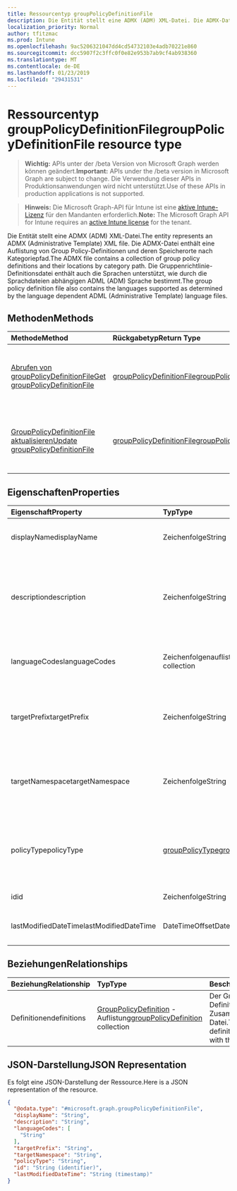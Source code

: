 ```yaml
---
title: Ressourcentyp groupPolicyDefinitionFile
description: Die Entität stellt eine ADMX (ADM) XML-Datei. Die ADMX-Datei enthält eine Auflistung von Group Policy-Definitionen und deren Speicherorte nach Kategoriepfad. Die Gruppenrichtlinie-Definitionsdatei enthält auch die Sprachen unterstützt, wie durch die Sprachdateien abhängigen ADML (ADM) Sprache bestimmt.
localization_priority: Normal
author: tfitzmac
ms.prod: Intune
ms.openlocfilehash: 9ac5206321047dd4cd54732103e4adb70221e860
ms.sourcegitcommit: dcc5907f2c3ffc0f0e82e953b7ab9cf4ab938360
ms.translationtype: MT
ms.contentlocale: de-DE
ms.lasthandoff: 01/23/2019
ms.locfileid: "29431531"
---
```

# <a name="grouppolicydefinitionfile-resource-type"></a><span data-ttu-id="da889-105">Ressourcentyp groupPolicyDefinitionFile</span><span class="sxs-lookup"><span data-stu-id="da889-105">groupPolicyDefinitionFile resource type</span></span>

> <span data-ttu-id="da889-106">**Wichtig:** APIs unter der /beta Version von Microsoft Graph werden können geändert.</span><span class="sxs-lookup"><span data-stu-id="da889-106">**Important:** APIs under the /beta version in Microsoft Graph are subject to change.</span></span> <span data-ttu-id="da889-107">Die Verwendung dieser APIs in Produktionsanwendungen wird nicht unterstützt.</span><span class="sxs-lookup"><span data-stu-id="da889-107">Use of these APIs in production applications is not supported.</span></span>

> <span data-ttu-id="da889-108">**Hinweis:** Die Microsoft Graph-API für Intune ist eine [aktive Intune-Lizenz](https://go.microsoft.com/fwlink/?linkid=839381) für den Mandanten erforderlich.</span><span class="sxs-lookup"><span data-stu-id="da889-108">**Note:** The Microsoft Graph API for Intune requires an [active Intune license](https://go.microsoft.com/fwlink/?linkid=839381) for the tenant.</span></span>

<span data-ttu-id="da889-109">Die Entität stellt eine ADMX (ADM) XML-Datei.</span><span class="sxs-lookup"><span data-stu-id="da889-109">The entity represents an ADMX (Administrative Template) XML file.</span></span> <span data-ttu-id="da889-110">Die ADMX-Datei enthält eine Auflistung von Group Policy-Definitionen und deren Speicherorte nach Kategoriepfad.</span><span class="sxs-lookup"><span data-stu-id="da889-110">The ADMX file contains a collection of group policy definitions and their locations by category path.</span></span> <span data-ttu-id="da889-111">Die Gruppenrichtlinie-Definitionsdatei enthält auch die Sprachen unterstützt, wie durch die Sprachdateien abhängigen ADML (ADM) Sprache bestimmt.</span><span class="sxs-lookup"><span data-stu-id="da889-111">The group policy definition file also contains the languages supported as determined by the language dependent ADML (Administrative Template) language files.</span></span>

## <a name="methods"></a><span data-ttu-id="da889-112">Methoden</span><span class="sxs-lookup"><span data-stu-id="da889-112">Methods</span></span>
|<span data-ttu-id="da889-113">Methode</span><span class="sxs-lookup"><span data-stu-id="da889-113">Method</span></span>|<span data-ttu-id="da889-114">Rückgabetyp</span><span class="sxs-lookup"><span data-stu-id="da889-114">Return Type</span></span>|<span data-ttu-id="da889-115">Beschreibung</span><span class="sxs-lookup"><span data-stu-id="da889-115">Description</span></span>|
|:---|:---|:---|
|[<span data-ttu-id="da889-116">Abrufen von groupPolicyDefinitionFile</span><span class="sxs-lookup"><span data-stu-id="da889-116">Get groupPolicyDefinitionFile</span></span>](../api/intune-grouppolicy-grouppolicydefinitionfile-get.md)|[<span data-ttu-id="da889-117">groupPolicyDefinitionFile</span><span class="sxs-lookup"><span data-stu-id="da889-117">groupPolicyDefinitionFile</span></span>](../resources/intune-grouppolicy-grouppolicydefinitionfile.md)|<span data-ttu-id="da889-118">Lesen Sie Eigenschaften und Beziehungen des [GroupPolicyDefinitionFile](../resources/intune-grouppolicy-grouppolicydefinitionfile.md) -Objekts.</span><span class="sxs-lookup"><span data-stu-id="da889-118">Read properties and relationships of the [groupPolicyDefinitionFile](../resources/intune-grouppolicy-grouppolicydefinitionfile.md) object.</span></span>|
|[<span data-ttu-id="da889-119">GroupPolicyDefinitionFile aktualisieren</span><span class="sxs-lookup"><span data-stu-id="da889-119">Update groupPolicyDefinitionFile</span></span>](../api/intune-grouppolicy-grouppolicydefinitionfile-update.md)|[<span data-ttu-id="da889-120">groupPolicyDefinitionFile</span><span class="sxs-lookup"><span data-stu-id="da889-120">groupPolicyDefinitionFile</span></span>](../resources/intune-grouppolicy-grouppolicydefinitionfile.md)|<span data-ttu-id="da889-121">Aktualisieren Sie die Eigenschaften eines [GroupPolicyDefinitionFile](../resources/intune-grouppolicy-grouppolicydefinitionfile.md) -Objekts.</span><span class="sxs-lookup"><span data-stu-id="da889-121">Update the properties of a [groupPolicyDefinitionFile](../resources/intune-grouppolicy-grouppolicydefinitionfile.md) object.</span></span>|

## <a name="properties"></a><span data-ttu-id="da889-122">Eigenschaften</span><span class="sxs-lookup"><span data-stu-id="da889-122">Properties</span></span>
|<span data-ttu-id="da889-123">Eigenschaft</span><span class="sxs-lookup"><span data-stu-id="da889-123">Property</span></span>|<span data-ttu-id="da889-124">Typ</span><span class="sxs-lookup"><span data-stu-id="da889-124">Type</span></span>|<span data-ttu-id="da889-125">Beschreibung</span><span class="sxs-lookup"><span data-stu-id="da889-125">Description</span></span>|
|:---|:---|:---|
|<span data-ttu-id="da889-126">displayName</span><span class="sxs-lookup"><span data-stu-id="da889-126">displayName</span></span>|<span data-ttu-id="da889-127">Zeichenfolge</span><span class="sxs-lookup"><span data-stu-id="da889-127">String</span></span>|<span data-ttu-id="da889-128">Die lokalisierten Anzeigenamen der ADMX-Datei.</span><span class="sxs-lookup"><span data-stu-id="da889-128">The localized friendly name of the ADMX file.</span></span>|
|<span data-ttu-id="da889-129">description</span><span class="sxs-lookup"><span data-stu-id="da889-129">description</span></span>|<span data-ttu-id="da889-130">Zeichenfolge</span><span class="sxs-lookup"><span data-stu-id="da889-130">String</span></span>|<span data-ttu-id="da889-131">Die lokalisierte Beschreibung der Richtlinieneinstellungen in der ADMX-Datei.</span><span class="sxs-lookup"><span data-stu-id="da889-131">The localized description of the policy settings in the ADMX file.</span></span> <span data-ttu-id="da889-132">Der Standardwert ist leer.</span><span class="sxs-lookup"><span data-stu-id="da889-132">The default value is empty.</span></span>|
|<span data-ttu-id="da889-133">languageCodes</span><span class="sxs-lookup"><span data-stu-id="da889-133">languageCodes</span></span>|<span data-ttu-id="da889-134">Zeichenfolgenauflistung</span><span class="sxs-lookup"><span data-stu-id="da889-134">String collection</span></span>|<span data-ttu-id="da889-135">Die unterstützten Sprachcodes für die ADMX-Datei.</span><span class="sxs-lookup"><span data-stu-id="da889-135">The supported language codes for the ADMX file.</span></span>|
|<span data-ttu-id="da889-136">targetPrefix</span><span class="sxs-lookup"><span data-stu-id="da889-136">targetPrefix</span></span>|<span data-ttu-id="da889-137">Zeichenfolge</span><span class="sxs-lookup"><span data-stu-id="da889-137">String</span></span>|<span data-ttu-id="da889-138">Gibt den logischen Namen, der auf den Namespace innerhalb der ADMX-Datei verweist.</span><span class="sxs-lookup"><span data-stu-id="da889-138">Specifies the logical name that refers to the namespace within the ADMX file.</span></span>|
|<span data-ttu-id="da889-139">targetNamespace</span><span class="sxs-lookup"><span data-stu-id="da889-139">targetNamespace</span></span>|<span data-ttu-id="da889-140">Zeichenfolge</span><span class="sxs-lookup"><span data-stu-id="da889-140">String</span></span>|<span data-ttu-id="da889-141">Gibt den URI verwendet, um den Namespace innerhalb der ADMX-Datei zu identifizieren.</span><span class="sxs-lookup"><span data-stu-id="da889-141">Specifies the URI used to identify the namespace within the ADMX file.</span></span>|
|<span data-ttu-id="da889-142">policyType</span><span class="sxs-lookup"><span data-stu-id="da889-142">policyType</span></span>|[<span data-ttu-id="da889-143">groupPolicyType</span><span class="sxs-lookup"><span data-stu-id="da889-143">groupPolicyType</span></span>](../resources/intune-grouppolicy-grouppolicytype.md)|<span data-ttu-id="da889-144">Gibt den Typ von Gruppenrichtlinien.</span><span class="sxs-lookup"><span data-stu-id="da889-144">Specifies the type of group policy.</span></span> <span data-ttu-id="da889-145">Mögliche Werte sind: `admxBacked` und `admxIngested`.</span><span class="sxs-lookup"><span data-stu-id="da889-145">Possible values are: `admxBacked`, `admxIngested`.</span></span>|
|<span data-ttu-id="da889-146">id</span><span class="sxs-lookup"><span data-stu-id="da889-146">id</span></span>|<span data-ttu-id="da889-147">Zeichenfolge</span><span class="sxs-lookup"><span data-stu-id="da889-147">String</span></span>|<span data-ttu-id="da889-148">Schlüssel der Entität</span><span class="sxs-lookup"><span data-stu-id="da889-148">Key of the entity.</span></span>|
|<span data-ttu-id="da889-149">lastModifiedDateTime</span><span class="sxs-lookup"><span data-stu-id="da889-149">lastModifiedDateTime</span></span>|<span data-ttu-id="da889-150">DateTimeOffset</span><span class="sxs-lookup"><span data-stu-id="da889-150">DateTimeOffset</span></span>|<span data-ttu-id="da889-151">Datum und Uhrzeit der letzten Änderung die Entität.</span><span class="sxs-lookup"><span data-stu-id="da889-151">The date and time the entity was last modified.</span></span>|

## <a name="relationships"></a><span data-ttu-id="da889-152">Beziehungen</span><span class="sxs-lookup"><span data-stu-id="da889-152">Relationships</span></span>
|<span data-ttu-id="da889-153">Beziehung</span><span class="sxs-lookup"><span data-stu-id="da889-153">Relationship</span></span>|<span data-ttu-id="da889-154">Typ</span><span class="sxs-lookup"><span data-stu-id="da889-154">Type</span></span>|<span data-ttu-id="da889-155">Beschreibung</span><span class="sxs-lookup"><span data-stu-id="da889-155">Description</span></span>|
|:---|:---|:---|
|<span data-ttu-id="da889-156">Definitionen</span><span class="sxs-lookup"><span data-stu-id="da889-156">definitions</span></span>|<span data-ttu-id="da889-157">[GroupPolicyDefinition](../resources/intune-grouppolicy-grouppolicydefinition.md) -Auflistung</span><span class="sxs-lookup"><span data-stu-id="da889-157">[groupPolicyDefinition](../resources/intune-grouppolicy-grouppolicydefinition.md) collection</span></span>|<span data-ttu-id="da889-158">Der Gruppenrichtlinie Definitionen im Zusammenhang mit der Datei.</span><span class="sxs-lookup"><span data-stu-id="da889-158">The group policy definitions associated with the file.</span></span>|

## <a name="json-representation"></a><span data-ttu-id="da889-159">JSON-Darstellung</span><span class="sxs-lookup"><span data-stu-id="da889-159">JSON Representation</span></span>
<span data-ttu-id="da889-160">Es folgt eine JSON-Darstellung der Ressource.</span><span class="sxs-lookup"><span data-stu-id="da889-160">Here is a JSON representation of the resource.</span></span>
<!-- {
  "blockType": "resource",
  "keyProperty": "id",
  "@odata.type": "microsoft.graph.groupPolicyDefinitionFile"
}
-->
``` json
{
  "@odata.type": "#microsoft.graph.groupPolicyDefinitionFile",
  "displayName": "String",
  "description": "String",
  "languageCodes": [
    "String"
  ],
  "targetPrefix": "String",
  "targetNamespace": "String",
  "policyType": "String",
  "id": "String (identifier)",
  "lastModifiedDateTime": "String (timestamp)"
}
```




